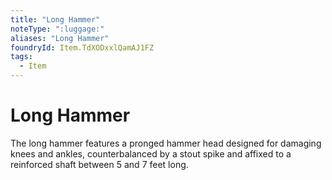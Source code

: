 ```yaml
---
title: "Long Hammer"
noteType: ":luggage:"
aliases: "Long Hammer"
foundryId: Item.TdXODxxlQamAJ1FZ
tags:
  - Item
---
```


# Long Hammer

The long hammer features a pronged hammer head designed for damaging knees and ankles, counterbalanced by a stout spike and affixed to a reinforced shaft between 5 and 7 feet long.
